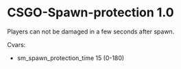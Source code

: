 # CSGO-Spawn-protection 1.0
Players can not be damaged in a few seconds after spawn.

Cvars:
  - sm_spawn_protection_time 15 (0-180)
